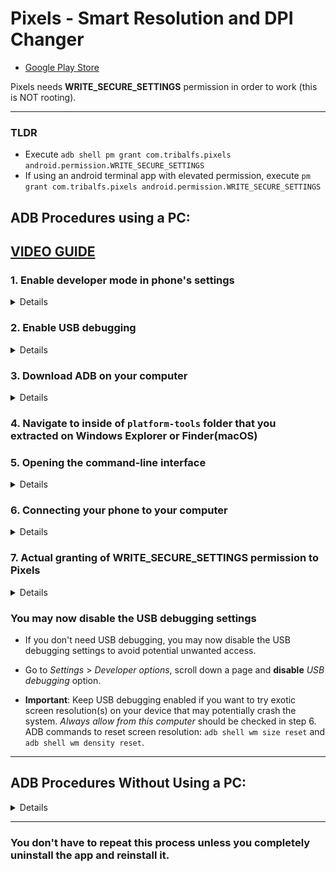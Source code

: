 # Pixels - Smart Resolution and DPI Changer
* [Google Play Store](https://play.google.com/store/apps/details?id=com.tribalfs.pixels)

Pixels needs **WRITE_SECURE_SETTINGS** permission in order to work (this is NOT rooting). 

----------------------
### TLDR

 * Execute `adb shell pm grant com.tribalfs.pixels android.permission.WRITE_SECURE_SETTINGS`
 * If using an android terminal app with elevated permission, execute `pm grant com.tribalfs.pixels android.permission.WRITE_SECURE_SETTINGS`

ADB Procedures using a PC:
----------------------
[VIDEO GUIDE](https://youtu.be/hKxc8wqanxA)
----------------------
### 1. Enable developer mode in phone's settings
<details>
    
 * Go to _Settings_ > _About phone_ > _Software information_ and tap _Build number_ multiple times until the developer mode is enabled.

![about phone](about_phone2.jpg)
</details>

### 2. Enable USB debugging
<details>
    
 * Go to _Settings_ > _Developer options_ (can be _Settings_ > _System_ > _Developer options_ on older android versions), scroll down and find _USB debugging_ option.

![adb](usb_debugging.jpg)

#### For MIUI and some other devices, 
 * Turn on _USB debugging for Security Settings_ also if present in Developer option.

</details>

### 3. Download ADB on your computer
<details>
    
 * Download ADB (platform-tools) to your computer:
    for [Windows](https://dl.google.com/android/repository/platform-tools-latest-windows.zip) |
    for [Mac](https://dl.google.com/android/repository/platform-tools-latest-darwin.zip) |
    for [Linux](https://dl.google.com/android/repository/platform-tools-latest-linux.zip)
    
 * Extract the downloaded zip file.
</details>

### 4. Navigate to inside of `platform-tools` folder that you extracted on  Windows Explorer or Finder(macOS)


### 5. Opening the command-line interface
  <details>
      
#### For Windows: Open up CMD
      
 * Type `cmd` in the address bar and press enter.  This will open the Windows Command Prompt application.

![opening_cmd](opening_cmd.png)

#### For MacOS: Open up Terminal

 * Search `Terminal` from Launchpad and run it.

 * Run `sudo -s` and type your user password. **The terminal won't display how much characters you type, it'll remain blank.**

 * Run `export PATH=.:$PATH`

 **Without this, you will get `adb: command not found` errors.**

</details>

### 6. Connecting your phone to your computer
  <details>
      
 * Your phone will prompt _Allow USB debugging_ if it's the first time being connected on USB debugging mode.  Tap _Allow_ or _OK_.
 * Optionally, you may want to check _Always allow from this computer_ (Please check note at the end of this tutorial about keeping the USB debugging enabled).


![adb prompt](usb_debugging_prompt.jpg)

 * Check the connection by entering the following command followed by an enter. It should show your device ID if successfully connected.

 > ```adb devices```
 
 ![6](adb_devices.png)
 
#### For macOS:  ```./adb devices ```
 
  * If your device fails to connect to your computer, try connecting it to a different USB port and/or using a different USB data cable. If still not connecting, your computer is possibly missing the USB driver for your phone. Check [here to download OEM USB drivers](https://developer.android.com/studio/run/oem-usb#Drivers). Once installed, reboot your PC and redo step no. 6. 

</details>

### 7. Actual granting of WRITE_SECURE_SETTINGS permission to Pixels
  <details>
      
 * When successfully connected, enter the following command and press enter. You can copy the command below.  If the command is executed properly, it will return blank.

 > ```adb shell pm grant com.tribalfs.pixels android.permission.WRITE_SECURE_SETTINGS```
 
 * If it prompts `adb.exe: more than one device/emulator...`, execute the following instead:
 > ```adb -s [device Id shown in step 6] shell pm grant com.tribalfs.pixels android.permission.WRITE_SECURE_SETTINGS```


![6](write_secure_settings.png)

####  For macOS: ```./adb shell pm grant com.tribalfs.pixels android.permission.WRITE_SECURE_SETTINGS ```

#### Note for MIUI, OnePlus and some other devices

 * On some devices you need to enable the option _Disable permission Monitoring_ in _Developer options_ to be able to grant this permission. Reboot is needed.

**That's it!**
</details>

### You may now disable the USB debugging settings

 * If you don't need USB debugging,  you may now disable the USB debugging settings to avoid potential unwanted access.

 * Go to _Settings_ > _Developer options_, scroll down a page and **disable** _USB debugging_ option.
 
 * **Important**: Keep  USB debugging enabled if you want to try exotic screen resolution(s) on your device that may potentially crash the system. _Always allow from this computer_ should be checked in step 6. ADB commands to reset screen resolution: `adb shell wm size reset` and `adb shell wm density reset`.


----------------------


ADB Procedures Without Using a PC:
----------------------
<details>


 * You can install [LADB](https://github.com/tribalfs/LADB/releases/tag/v2.3.1), follow its setup guide and execute `pm grant com.tribalfs.pixels android.permission.WRITE_SECURE_SETTINGS`
</details>

----------------------

### You don't have to repeat this process unless you completely uninstall the app and reinstall it.


